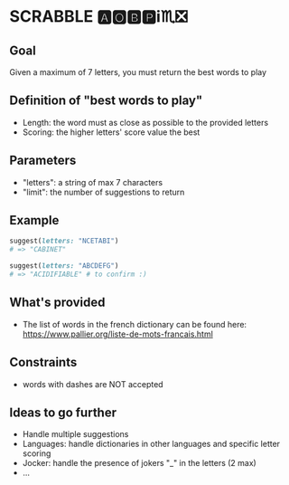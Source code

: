 # SCRABBLE 🅰️🅾️🅱️🅿️️ℹ️♏️❎

## Goal

Given a maximum of 7 letters, you must return the best words to play

## Definition of "best words to play"

- Length: the word must as close as possible to the provided letters
- Scoring: the higher letters' score value the best

## Parameters

- "letters": a string of max 7 characters
- "limit": the number of suggestions to return

## Example

```ruby
suggest(letters: "NCETABI")
# => "CABINET"

suggest(letters: "ABCDEFG")
# => "ACIDIFIABLE" # to confirm :) 
```

## What's provided

- The list of words in the french dictionary can be found here: https://www.pallier.org/liste-de-mots-francais.html

## Constraints

- words with dashes are NOT accepted

## Ideas to go further

- Handle multiple suggestions
- Languages: handle dictionaries in other languages and specific letter scoring
- Jocker: handle the presence of jokers "_" in the letters (2 max)
- ...
